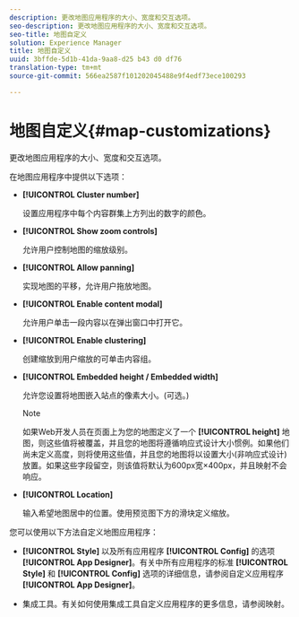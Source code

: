 ```yaml
---
description: 更改地图应用程序的大小、宽度和交互选项。
seo-description: 更改地图应用程序的大小、宽度和交互选项。
seo-title: 地图自定义
solution: Experience Manager
title: 地图自定义
uuid: 3bffde-5d1b-41da-9aa8-d25 b43 d0 df76
translation-type: tm+mt
source-git-commit: 566ea2587f101202045488e9f4edf73ece100293

---
```



# 地图自定义{#map-customizations}

更改地图应用程序的大小、宽度和交互选项。



在地图应用程序中提供以下选项：

* **[!UICONTROL Cluster number]**

   设置应用程序中每个内容群集上方列出的数字的颜色。

* **[!UICONTROL Show zoom controls]**

   允许用户控制地图的缩放级别。

* **[!UICONTROL Allow panning]**

   实现地图的平移，允许用户拖放地图。

* **[!UICONTROL Enable content modal]**

   允许用户单击一段内容以在弹出窗口中打开它。

* **[!UICONTROL Enable clustering]**

   创建缩放到用户缩放的可单击内容组。

* **[!UICONTROL Embedded height / Embedded width]**

   允许您设置将地图嵌入站点的像素大小。(可选。)

   >[!NOTE]
   >
   >如果Web开发人员在页面上为您的地图定义了一个 **[!UICONTROL height]** 地图，则这些值将被覆盖，并且您的地图将遵循响应式设计大小惯例。如果他们尚未定义高度，则将使用这些值，并且您的地图将以设置大小(非响应式设计)放置。如果这些字段留空，则该值将默认为600px宽×400px，并且映射不会响应。

* **[!UICONTROL Location]**

   输入希望地图居中的位置。使用预览图下方的滑块定义缩放。

您可以使用以下方法自定义地图应用程序：

* **[!UICONTROL Style]** 以及所有应用程序 **[!UICONTROL Config]** 的选项 **[!UICONTROL App Designer]**。有关中所有应用程序的标准 **[!UICONTROL Style]** 和 **[!UICONTROL Config]** 选项的详细信息，请参阅自定义应用程序 **[!UICONTROL App Designer]**。

* 集成工具。有关如何使用集成工具自定义应用程序的更多信息，请参阅映射。

